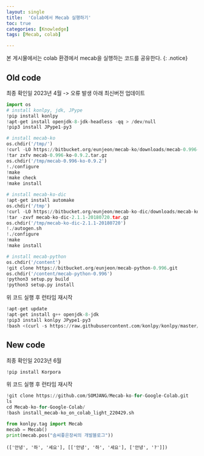 ```yaml
---
layout: single
title:  'Colab에서 Mecab 실행하기'
toc: true
categories: [Knowledge]
tags: [Mecab, colab]

---
```


본 게시물에서는 colab 환경에서 mecab을 실행하는 코드를 공유한다.
{: .notice}

## Old code

최종 확인일 2023년 4월 -> 오류 발생 아래 최신버전 업데이트

````python
import os
# install konlpy, jdk, JPype
!pip install konlpy
!apt-get install openjdk-8-jdk-headless -qq > /dev/null
!pip3 install JPype1-py3

# install mecab-ko
os.chdir('/tmp/')
!curl -LO https://bitbucket.org/eunjeon/mecab-ko/downloads/mecab-0.996-ko-0.9.2.tar.gz
!tar zxfv mecab-0.996-ko-0.9.2.tar.gz
os.chdir('/tmp/mecab-0.996-ko-0.9.2')
!./configure
!make
!make check
!make install

# install mecab-ko-dic
!apt-get install automake
os.chdir('/tmp')
!curl -LO https://bitbucket.org/eunjeon/mecab-ko-dic/downloads/mecab-ko-dic-2.1.1-20180720.tar.gz
!tar -zxvf mecab-ko-dic-2.1.1-20180720.tar.gz
os.chdir('/tmp/mecab-ko-dic-2.1.1-20180720')
!./autogen.sh
!./configure
!make
!make install

# install mecab-python
os.chdir('/content')
!git clone https://bitbucket.org/eunjeon/mecab-python-0.996.git
os.chdir('/content/mecab-python-0.996')
!python3 setup.py build
!python3 setup.py install
````

위 코드 실행 후 런타임 재시작

````python
!apt-get update
!apt-get install g++ openjdk-8-jdk 
!pip3 install konlpy JPype1-py3
!bash <(curl -s https://raw.githubusercontent.com/konlpy/konlpy/master/scripts/mecab.sh)
````

## New code

최종 확인일 2023년 6월

````python
!pip install Korpora
````

위 코드 실행 후 런타임 재시작

````python
!git clone https://github.com/SOMJANG/Mecab-ko-for-Google-Colab.git
ls
cd Mecab-ko-for-Google-Colab/
!bash install_mecab-ko_on_colab_light_220429.sh

from konlpy.tag import Mecab
mecab = Mecab()
print(mecab.pos("솜씨좋은장씨의 개발블로그"))
````

````
(['안녕', '하', '세요'], [['안녕', '하', '세요'], ['안녕', '?']])
````

